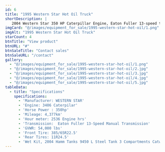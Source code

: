 ```yaml
---
id: 6
title: "1995 Western Star Hot Oil Truck"
shortDescription: |
   2004 Western Star 350 HP Caterpillar Engine, Eaton Fuller 13-speed transmission, 4,377 km, and 2,536 engine hours. Equipped with a 9,450 L steel tank with 3 compartments, catwalk, and Gardner Denver pump.
imgCard: "@/images/equipment_for_sale/1995-western-star-hot-oil/1.png"
imgAlt: "1995 Western Star Hot Oil Truck"
starCount: 4
btnTitle: "View product"
btnURL: "#"
btnSaleTitle: "Contact sales"
btnSaleURL: "/contact"
gallery:
  - "@/images/equipment_for_sale/1995-western-star-hot-oil/1.png"
  - "@/images/equipment_for_sale/1995-western-star-hot-oil/2.jpg"
  - "@/images/equipment_for_sale/1995-western-star-hot-oil/3.jpg"
  - "@/images/equipment_for_sale/1995-western-star-hot-oil/4.jpg"
  - "@/images/equipment_for_sale/1995-western-star-hot-oil/5.jpg"
tableData:
  - title: "Specifications"
    specifications:
      - 'Manufacturer: WESTERN STAR'
      - 'Engine: 3406 Caterpilar'
      - 'Horse Power : 350hp'
      - 'Mileage: 4,377km'
      - 'Hour meter: 2536 Engine hrs'
      - 'Transmission:  Eaton Fuller 13-Speed Manual Transmission'
      - 'GVWR: 54,000 lbs'
      - 'Front Tire: 385/65R22.5'
      - 'Rear Tires: 11R24.5'
      - 'Wet Kit, 2004 Hamm Tanks 9450 L Steel Tank 3 Compartments Catwalk, Gardner Denver Triplex Pump, Diesel Fired Burner'
---
```

